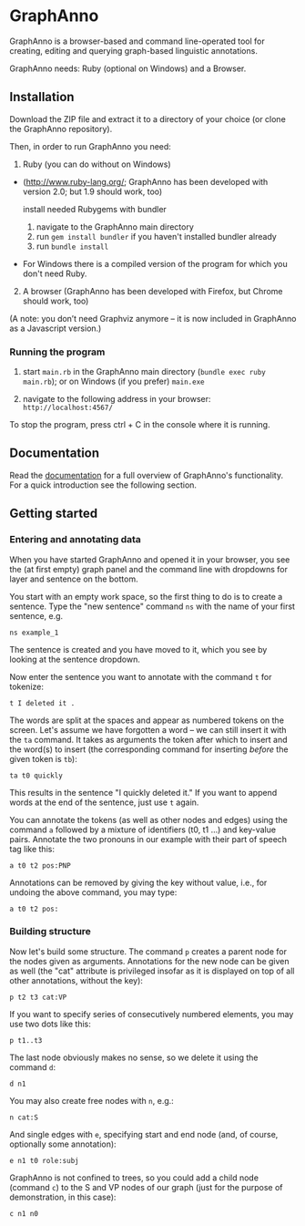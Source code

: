 # GraphAnno

GraphAnno is a browser-based and command line-operated tool for creating, editing and querying graph-based linguistic annotations.

GraphAnno needs: Ruby (optional on Windows) and a Browser.

## Installation

Download the ZIP file and extract it to a directory of your choice (or clone the GraphAnno repository).

Then, in order to run GraphAnno you need:

1. Ruby (you can do without on Windows)
  * (http://www.ruby-lang.org/; GraphAnno has been developed with version 2.0; but 1.9 should work, too)

    install needed Rubygems with bundler
    1. navigate to the GraphAnno main directory
    2. run `gem install bundler` if you haven't installed bundler already
    3. run `bundle install`

  * For Windows there is a compiled version of the program for which you don't need Ruby.

2. A browser (GraphAnno has been developed with Firefox, but Chrome should work, too)

(A note: you don’t need Graphviz anymore – it is now included in GraphAnno as a Javascript version.)


### Running the program

1. start `main.rb` in the GraphAnno main directory (`bundle exec ruby main.rb`); or on Windows (if you prefer) `main.exe`

2. navigate to the following address in your browser: `http://localhost:4567/`

To stop the program, press ctrl + C in the console where it is running.


## Documentation

Read the [documentation](doc/GraphAnno-Documentation_en.pdf) for a full overview of GraphAnno's functionality. For a quick introduction see the following section.


## Getting started

### Entering and annotating data

When you have started GraphAnno and opened it in your browser, you see the (at first empty) graph panel and the command line with dropdowns for layer and sentence on the bottom.

You start with an empty work space, so the first thing to do is to create a sentence. Type the "new sentence" command `ns` with the name of your first sentence, e.g.
```
ns example_1
```
The sentence is created and you have moved to it, which you see by looking at the sentence dropdown.

Now enter the sentence you want to annotate with the command `t` for tokenize:
```
t I deleted it .
```
The words are split at the spaces and appear as numbered tokens on the screen. Let's assume we have forgotten a word – we can still insert it with the `ta` command. It takes as arguments the token after which to insert and the word(s) to insert (the corresponding command for inserting *before* the given token is `tb`):
```
ta t0 quickly
```
This results in the sentence "I quickly deleted it." If you want to append words at the end of the sentence, just use `t` again.

You can annotate the tokens (as well as other nodes and edges) using the command `a` followed by a mixture of identifiers (t0, t1 ...) and key-value pairs. Annotate the two pronouns in our example with their part of speech tag like this:
```
a t0 t2 pos:PNP
```
Annotations can be removed by giving the key without value, i.e., for undoing the above command, you may type:
```
a t0 t2 pos:
```

### Building structure

Now let's build some structure. The command `p` creates a parent node for the nodes given as arguments. Annotations for the new node can be given as well (the "cat" attribute is privileged insofar as it is displayed on top of all other annotations, without the key):
```
p t2 t3 cat:VP
```
If you want to specify series of consecutively numbered elements, you may use two dots like this:
```
p t1..t3
```
The last node obviously makes no sense, so we delete it using the command `d`:
```
d n1
```

You may also create free nodes with `n`, e.g.:
```
n cat:S
```
And single edges with `e`, specifying start and end node (and, of course, optionally some annotation):
```
e n1 t0 role:subj
```
GraphAnno is not confined to trees, so you could add a child node (command `c`) to the S and VP nodes of our graph (just for the purpose of demonstration, in this case):
```
c n1 n0
```
